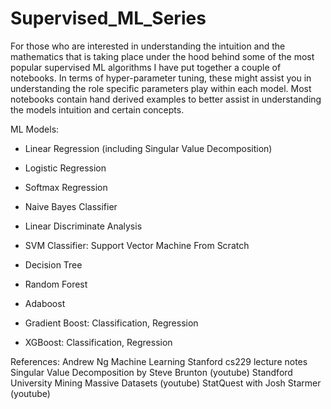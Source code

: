 # Supervised_ML_Series
For those who are interested in understanding the intuition and the mathematics that is taking place under the hood behind some of the most popular supervised ML algorithms I have put together a couple of notebooks. In terms of hyper-parameter tuning, these might assist you in understanding the role specific parameters play within each model. Most notebooks contain hand derived examples to better assist in understanding the models intuition and certain concepts.

ML Models:

- Linear Regression (including Singular Value Decomposition)

- Logistic Regression

- Softmax Regression

- Naive Bayes Classifier

- Linear Discriminate Analysis

- SVM Classifier: Support Vector Machine From Scratch 

- Decision Tree

- Random Forest

- Adaboost

- Gradient Boost: Classification, Regression

- XGBoost: Classification, Regression

References:
Andrew Ng Machine Learning
Stanford cs229 lecture notes
Singular Value Decomposition by Steve Brunton (youtube)
Standford University Mining Massive Datasets (youtube)
StatQuest with Josh Starmer (youtube)
